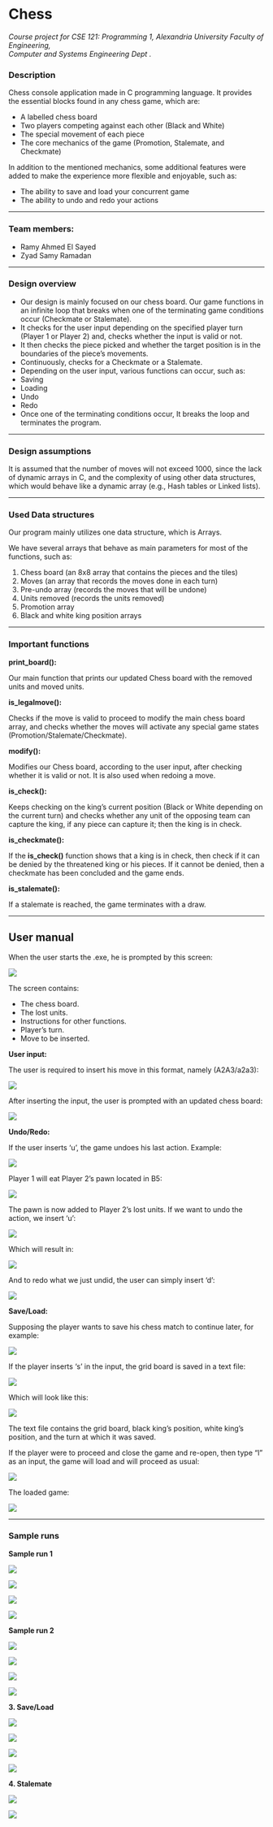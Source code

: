 # Chess
*Course project for CSE 121: Programming 1, Alexandria University Faculty of Engineering,  
Computer and Systems Engineering Dept .*

### Description

Chess console application made in C programming language. 
 It provides the essential blocks found in any chess game, which are: 

- A labelled chess board 
- Two players competing against each other (Black and White) 
- The special movement of each piece 
- The core mechanics of the game (Promotion, Stalemate, and Checkmate) 

In addition to the mentioned mechanics, some additional features were added to make the experience more flexible and enjoyable, such as: 

- The ability to save and load your concurrent game 
- The ability to undo and redo your actions 

---

### Team members:  

- Ramy Ahmed El Sayed
- Zyad Samy Ramadan


---

### Design overview

- Our design is mainly focused on our chess board. Our game functions in an infinite loop that breaks when one of the terminating game conditions occur (Checkmate or Stalemate). 
- It checks for the user input depending on the specified player turn (Player 1 or Player 2) and, checks whether the input is valid or not. 
- It then checks the piece picked and whether the target position is in the boundaries of the piece’s movements. 
- Continuously, checks for a Checkmate or a Stalemate. 
- Depending on the user input, various functions can occur, such as: 
- Saving 
- Loading 
- Undo 
- Redo 
- Once one of the terminating conditions occur, It breaks the loop and terminates the program. 

---

### Design assumptions 

It is assumed that the number of moves will not exceed 1000, since the lack of dynamic arrays in C, and the complexity of using other data structures, which would behave like a dynamic array (e.g., Hash tables or Linked lists). 

---

### Used Data structures

Our program mainly utilizes one data structure, which is Arrays. 

We have several arrays that behave as main parameters for most of the functions, such as: 

1. Chess board (an 8x8 array that contains the pieces and the tiles) 
2. Moves (an array that records the moves done in each turn) 
3. Pre-undo array (records the moves that will be undone) 
4. Units removed (records the units removed) 
5. Promotion array 
6. Black and white king position arrays 

---

### Important functions


**print\_board():** 

Our main function that prints our updated Chess board with the removed units and moved units. 

**is\_legalmove():** 

Checks if the move is valid to proceed to modify the main chess board array, and checks whether the moves will activate any special game states (Promotion/Stalemate/Checkmate). 

**modify():** 

Modifies our Chess board, according to the user input, after checking whether it is valid or not. It is also used when redoing a move. 

**is\_check():** 

Keeps checking on the king’s current position (Black or White depending on the current turn) and checks whether any unit of the opposing team can capture the king, if any piece can capture it; then the king is in check. 

**is\_checkmate():** 

If the **is\_check()** function shows that a king is in check,  then check if it can be denied by the threatened king or his pieces. If it cannot be denied, then a checkmate has been concluded and the game ends. 

**is\_stalemate():** 

If a stalemate is reached, the game terminates with a draw.

---

## **User manual**

When the user starts the .exe, he is prompted by this screen: 

![](imgs/Aspose.Words.380f6962-a359-4543-b28b-a41fe456e34b.005.jpeg)

The screen contains: 

- The chess board. 
- The lost units. 
- Instructions for other functions. 
- Player’s turn. 
- Move to be inserted. 


**User input:** 

The user is required to insert his move in this format, namely (A2A3/a2a3): 

![](imgs/Aspose.Words.380f6962-a359-4543-b28b-a41fe456e34b.006.jpeg)

After inserting the input, the user is prompted with an updated chess board: 

![](imgs/Aspose.Words.380f6962-a359-4543-b28b-a41fe456e34b.007.jpeg)

**Undo/Redo:** 

If the user inserts ‘u’, the game undoes his last action. Example: 

![](imgs/Aspose.Words.380f6962-a359-4543-b28b-a41fe456e34b.008.jpeg)

Player 1 will eat Player 2’s pawn located in B5: 

![](imgs/Aspose.Words.380f6962-a359-4543-b28b-a41fe456e34b.009.jpeg)

The pawn is now added to Player 2’s lost units. If we want to undo the action, we insert ‘u’: 

![](imgs/Aspose.Words.380f6962-a359-4543-b28b-a41fe456e34b.010.jpeg)

Which will result in: 

![](imgs/Aspose.Words.380f6962-a359-4543-b28b-a41fe456e34b.011.jpeg)

And to redo what we just undid, the user can simply insert ‘d’: 

![](imgs/Aspose.Words.380f6962-a359-4543-b28b-a41fe456e34b.012.jpeg)

**Save/Load:** 

Supposing the player wants to save his chess match to continue later, for example: 

![](imgs/Aspose.Words.380f6962-a359-4543-b28b-a41fe456e34b.013.jpeg)

If the player inserts ‘s’ in the input, the grid board is saved in a text file:

![](imgs/Aspose.Words.380f6962-a359-4543-b28b-a41fe456e34b.014.jpeg)

Which will look like this: 

![](imgs/Aspose.Words.380f6962-a359-4543-b28b-a41fe456e34b.015.jpeg)

The text file contains the grid board, black king’s position, white king’s position, and the turn at which it was saved. 

If the player were to proceed and close the game and re-open, then type “l” as an input, the game will load and will proceed as usual: 

![](imgs/Aspose.Words.380f6962-a359-4543-b28b-a41fe456e34b.016.jpeg)

The loaded game: 

![](imgs/Aspose.Words.380f6962-a359-4543-b28b-a41fe456e34b.017.jpeg)

---

### Sample runs

**Sample run 1**

![](imgs/Aspose.Words.380f6962-a359-4543-b28b-a41fe456e34b.018.jpeg)

![](imgs/Aspose.Words.380f6962-a359-4543-b28b-a41fe456e34b.019.jpeg)

![](imgs/Aspose.Words.380f6962-a359-4543-b28b-a41fe456e34b.020.jpeg)

![](imgs/Aspose.Words.380f6962-a359-4543-b28b-a41fe456e34b.021.jpeg)

**Sample run 2**

![](imgs/Aspose.Words.380f6962-a359-4543-b28b-a41fe456e34b.022.jpeg)

![](imgs/Aspose.Words.380f6962-a359-4543-b28b-a41fe456e34b.023.jpeg)

![](imgs/Aspose.Words.380f6962-a359-4543-b28b-a41fe456e34b.024.jpeg)

![](imgs/Aspose.Words.380f6962-a359-4543-b28b-a41fe456e34b.025.png)

**3. Save/Load**

![](imgs/Aspose.Words.380f6962-a359-4543-b28b-a41fe456e34b.026.png)

![](imgs/Aspose.Words.380f6962-a359-4543-b28b-a41fe456e34b.027.png)

![](imgs/Aspose.Words.380f6962-a359-4543-b28b-a41fe456e34b.028.png)

![](imgs/Aspose.Words.380f6962-a359-4543-b28b-a41fe456e34b.029.jpeg)

**4. Stalemate**

![](imgs/Aspose.Words.380f6962-a359-4543-b28b-a41fe456e34b.030.png)

![](imgs/Aspose.Words.380f6962-a359-4543-b28b-a41fe456e34b.031.png)

